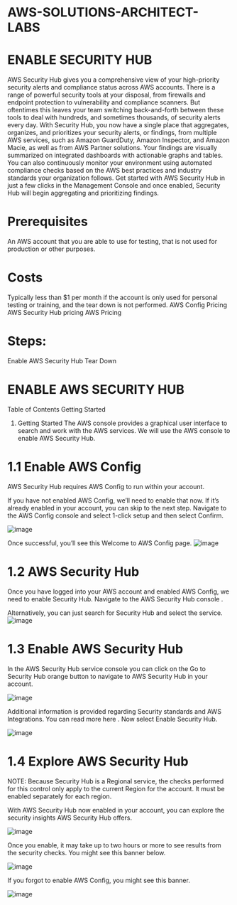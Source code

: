 # AWS-SOLUTIONS-ARCHITECT-LABS

# ENABLE SECURITY HUB

AWS Security Hub gives you a comprehensive view of your high-priority security alerts and compliance status across AWS accounts. 
There is a range of powerful security tools at your disposal, from firewalls and endpoint protection to vulnerability and compliance scanners. 
But oftentimes this leaves your team switching back-and-forth between these tools to deal with hundreds, and sometimes thousands, of security alerts every day. 
With Security Hub, you now have a single place that aggregates, organizes, and prioritizes your security alerts, or findings, from multiple AWS services, 
such as Amazon GuardDuty, Amazon Inspector, and Amazon Macie, as well as from AWS Partner solutions. Your findings are visually summarized on integrated dashboards with actionable graphs and tables. 
You can also continuously monitor your environment using automated compliance checks based on the AWS best practices and industry standards your organization follows. 
Get started with AWS Security Hub in just a few clicks in the Management Console and once enabled, Security Hub will begin aggregating and prioritizing findings.

# Prerequisites
An AWS account that you are able to use for testing, that is not used for production or other purposes.

# Costs
Typically less than $1 per month if the account is only used for personal testing or training, and the tear down is not performed.
AWS Config Pricing
AWS Security Hub pricing
AWS Pricing

# Steps:
Enable AWS Security Hub
Tear Down


# ENABLE AWS SECURITY HUB

Table of Contents
Getting Started
1. Getting Started
The AWS console provides a graphical user interface to search and work with the AWS services. 
We will use the AWS console to enable AWS Security Hub.

# 1.1 Enable AWS Config

AWS Security Hub requires AWS Config to run within your account.

If you have not enabled AWS Config, we’ll need to enable that now. 
If it’s already enabled in your account, you can skip to the next step. Navigate to the AWS Config console and select 1-click setup and then select Confirm.

![image](https://user-images.githubusercontent.com/103466963/205345977-1d3dcedd-9d9d-483f-a64b-34c03443e53a.png)

Once successful, you’ll see this Welcome to AWS Config page.
![image](https://user-images.githubusercontent.com/103466963/205346202-be65ca5b-ff66-4239-9bfe-0d6958913831.png)

# 1.2 AWS Security Hub

Once you have logged into your AWS account and enabled AWS Config, we need to enable Security Hub. 
Navigate to the AWS Security Hub console .

Alternatively, you can just search for Security Hub and select the service.
![image](https://user-images.githubusercontent.com/103466963/205346449-f2dd2d92-4690-4f17-9e28-51cd9da3fe89.png)

# 1.3 Enable AWS Security Hub

In the AWS Security Hub service console you can click on the Go to Security Hub orange button to navigate to AWS Security Hub in your account.

![image](https://user-images.githubusercontent.com/103466963/205346592-c011f04a-e1d0-4c7f-8a24-aee81ee171cd.png)

Additional information is provided regarding Security standards and AWS Integrations. You can read more here . 
Now select Enable Security Hub.

![image](https://user-images.githubusercontent.com/103466963/205346930-a9e37d2a-96c8-421d-ba2f-a5f157be2891.png)

# 1.4 Explore AWS Security Hub

NOTE: Because Security Hub is a Regional service, the checks performed for this control only apply to the current Region for the account. It must be enabled separately for each region.

With AWS Security Hub now enabled in your account, you can explore the security insights AWS Security Hub offers.

![image](https://user-images.githubusercontent.com/103466963/205347039-4692d556-4aaa-4e4c-9eb7-fb027d0a6dfb.png)

Once you enable, it may take up to two hours or more to see results from the security checks. You might see this banner below.

![image](https://user-images.githubusercontent.com/103466963/205347110-5cbb9c61-f66d-4a18-b535-6edac6068bfe.png)

If you forgot to enable AWS Config, you might see this banner.

![image](https://user-images.githubusercontent.com/103466963/205347160-bd0ed877-5d8d-4e10-88a7-80aa0c59158f.png)

